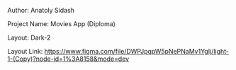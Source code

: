 Author: Anatoly Sidash

Project Name: Movies App (Diploma)

Layout: Dark-2 

Layout Link: https://www.figma.com/file/DWPJpqpW5pNePNaMv1YgIj/light-1-(Copy)?node-id=1%3A8158&mode=dev

